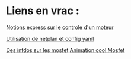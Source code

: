 # Liens en vrac :

[Notions express sur le controle d'un moteur](https://www.youtube.com/watch?v=-PCuDnpgiew&t=442s)

[Utilisation de netplan et config yaml](https://netplan.readthedocs.io/en/stable/netplan-yaml/#yaml-configuration)

[Des infdos sur les mosfet](https://oscarliang.com/how-to-use-mosfet-beginner-tutorial/)
[Animation cool Mosfet](https://www.talkingelectronics.com/projects/MOSFET/images/MOSFETanim.gif)